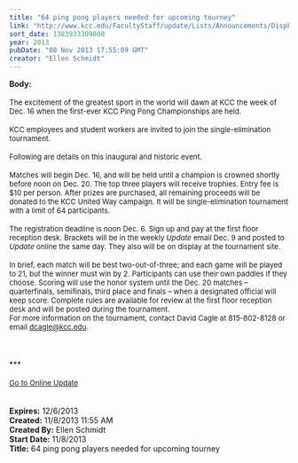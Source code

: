 ```yaml
---
title: "64 ping pong players needed for upcoming tourney"
link: "http://www.kcc.edu/FacultyStaff/update/Lists/Announcements/DispForm.aspx?ID=1318"
sort_date: 1383933309000
year: 2013
pubDate: "08 Nov 2013 17:55:09 GMT"
creator: "Ellen Schmidt"
---
```


<div><b>Body:</b> <div class="ExternalClass87E9D9EAAB7749F49C290A9C4011B4FF">
<div><br /><font size="2">The excitement of the greatest sport in the world will dawn at KCC the week of Dec. 16 when the first-ever KCC Ping Pong Championships are held.</font></div>
<div><br /><font size="2">KCC employees and student workers are invited to join the single-elimination tournament.</font></div>
<div><br /><font size="2">Following are details on this inaugural and historic event. </font></div>
<div><font size="2"></font> </div>
<div><font size="2">Matches will begin Dec. 16, and will be held until a champion is crowned shortly before noon on Dec. 20. The top three players will receive trophies. Entry fee is $10 per person. After prizes are purchased, all remaining proceeds will be donated to the KCC United Way campaign. It will be single-elimination tournament with a limit of 64 participants. </font></div>
<div><br /><font size="2">The registration deadline is noon Dec. 6. Sign up and pay at the first floor reception desk. Brackets will be in the weekly <em>Update </em>email Dec. 9 and posted to <em>Update</em> online the same day. They also will be on display at the tournament site.</font></div>
<div><br /><font size="2">In brief, each match will be best two-out-of-three; and each game will be played to 21, but the winner must win by 2. Participants can use their own paddles if they choose. Scoring will use the honor system until the Dec. 20 matches – quarterfinals, semifinals, third place and finals – when a designated official will keep score. Complete rules are available for review at the first floor reception desk and will be posted during the tournament. </font><font size="2"><br /></div></font>
<div><font size="2">For more information on the tournament, contact David Cagle at 815-802-8128 or email </font><a href="mailto:dcagle@kcc.edu"><font size="2">dcagle@kcc.edu</font></a><font size="2">.<br /></font></div>
<div><font size="2"></font> </div>
<div> </div>
<div>
<div><br />
<div></div>
<div>
<div></div>
<div>***</div>
<div> </div>
<div></div>
<div></div>
<div></div>
<div></div>
<div></div>
<div></div>
<div></div>
<div>
<div><font size="2"></font></div>
<div><font size="2"></font></div>
<div><font size="2"><a href="/FacultyStaff/update/Pages/dailyupdate.aspx">Go to Online Update</a></font></div>
<div><font size="2"></font> </div>
<div></div>
<div><font size="2"></font></div></div></div></div>
<div></div>
<div></div>
<div></div><br /></div></div></div>
<div><b>Expires:</b> 12/6/2013</div>
<div><b>Created:</b> 11/8/2013 11:55 AM</div>
<div><b>Created By:</b> Ellen Schmidt</div>
<div><b>Start Date:</b> 11/8/2013</div>
<div><b>Title:</b> 64 ping pong players needed for upcoming tourney</div>
